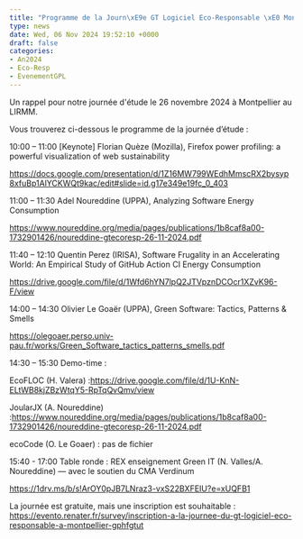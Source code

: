 ```yaml
---
title: "Programme de la Journ\xE9e GT Logiciel Eco-Responsable \xE0 Montpellier"
type: news
date: Wed, 06 Nov 2024 19:52:10 +0000
draft: false
categories:
- An2024
- Eco-Resp
- EvenementGPL
---
```


Un rappel pour notre journée d'étude le 26 novembre 2024 à Montpellier au LIRMM.

Vous trouverez ci-dessous le programme de la journée d’étude :  


10:00 – 11:00 [Keynote] Florian Quèze (Mozilla), Firefox power profiling: a powerful visualization of web sustainability

<https://docs.google.com/presentation/d/1Z16MW799WEdhMmscRX2bysyp8xfuBp1AlYCKWQt9kac/edit#slide=id.g17e349e19fc_0_403>

11:00 – 11:30 Adel Noureddine (UPPA), Analyzing Software Energy Consumption

<https://www.noureddine.org/media/pages/publications/1b8caf8a00-1732901426/noureddine-gtecoresp-26-11-2024.pdf>

11:40 – 12:10 Quentin Perez (IRISA), Software Frugality in an Accelerating World: An Empirical Study of GitHub Action CI Energy Consumption

<https://drive.google.com/file/d/1Wfd6hYN7lpQ2JTVpznDCOcr1XZvK96-F/view>

14:00 – 14:30 Olivier Le Goaër (UPPA), Green Software: Tactics, Patterns & Smells

<https://olegoaer.perso.univ-pau.fr/works/Green_Software_tactics_patterns_smells.pdf>

14:30 – 15:30 Demo-time :

EcoFLOC (H. Valera) :<https://drive.google.com/file/d/1U-KnN-ELtWB8kjZBzWtqY5-RpTqQvQmv/view>

JoularJX (A. Noureddine) :<https://www.noureddine.org/media/pages/publications/1b8caf8a00-1732901426/noureddine-gtecoresp-26-11-2024.pdf>

ecoCode (O. Le Goaer) : pas de fichier

  
15:40 - 17:00 Table ronde : REX enseignement Green IT (N. Valles/A. Noureddine) — avec le soutien du CMA Verdinum

<https://1drv.ms/b/s!ArOY0pJB7LNraz3-vxS22BXFEIU?e=xUQFB1>  
  
La journée est gratuite, mais une inscription est souhaitable : <https://evento.renater.fr/survey/inscription-a-la-journee-du-gt-logiciel-eco-responsable-a-montpellier-gphfgtut>
